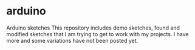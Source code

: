 arduino
=======

Arduino sketches
This repository includes demo sketches, found and modified sketches that I am trying to get to work with my projects.
I have more and some variations have not been posted yet.

